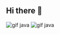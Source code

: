 ## Hi there 👋


<img src='https://marlonjersonaredosalinas.weebly.com/uploads/3/9/9/6/39960713/2206180_orig.gif' alt='gif java'>
<img src='https://www.ovhcloud.com/sites/default/files/styles/offer_range_card/public/2021-09/ECX-1909_Hero_MySQL_600x400%402x-1_0.webp
' alt='gif java'>

